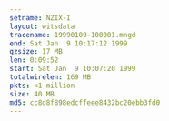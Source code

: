 ```yaml
---
setname: NZIX-I
layout: witsdata
tracename: 19990109-100001.mngd
end: Sat Jan  9 10:17:12 1999
gzsize: 17 MB
len: 0:09:52
start: Sat Jan  9 10:07:20 1999
totalwirelen: 169 MB
pkts: <1 million
size: 40 MB
md5: cc8d8f898edcffeee8432bc20ebb3fd0
---
```

